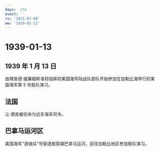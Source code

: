 ```yaml
---
days: -231
event: ''
ru: '2021-07-08'
ww: '1939-01-13'
---
```


# 1939-01-13

## 1939 年 1 月 13 日

由理查德·威廉姆斯准将指挥的美国海军陆战队部队开始参加在加勒比海举行的美国海军第
5 号舰队演习。

## 法国

让·德库被任命为远东海军司令。

## 巴拿马运河区

美国海军"游骑兵"号驱逐舰穿越巴拿马运河，前往加勒比地区参加舰队演习。